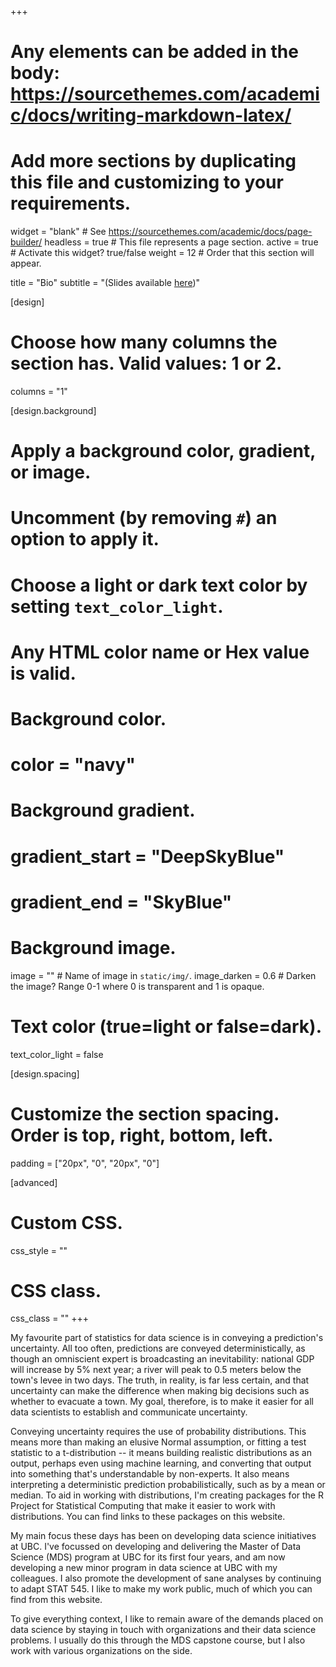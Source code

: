 +++
# Any elements can be added in the body: https://sourcethemes.com/academic/docs/writing-markdown-latex/
# Add more sections by duplicating this file and customizing to your requirements.

widget = "blank"  # See https://sourcethemes.com/academic/docs/page-builder/
headless = true  # This file represents a page section.
active = true  # Activate this widget? true/false
weight = 12  # Order that this section will appear.

title = "Bio"
subtitle = "(Slides available [here](https://vincenzocoia.com/about_me.pdf))"

[design]
  # Choose how many columns the section has. Valid values: 1 or 2.
  columns = "1"

[design.background]
  # Apply a background color, gradient, or image.
  #   Uncomment (by removing `#`) an option to apply it.
  #   Choose a light or dark text color by setting `text_color_light`.
  #   Any HTML color name or Hex value is valid.

  # Background color.
  # color = "navy"
  
  # Background gradient.
  # gradient_start = "DeepSkyBlue"
  # gradient_end = "SkyBlue"
  
  # Background image.
  image = ""  # Name of image in `static/img/`.
  image_darken = 0.6  # Darken the image? Range 0-1 where 0 is transparent and 1 is opaque.

  # Text color (true=light or false=dark).
  text_color_light = false

[design.spacing]
  # Customize the section spacing. Order is top, right, bottom, left.
  padding = ["20px", "0", "20px", "0"]

[advanced]
 # Custom CSS. 
 css_style = ""
 
 # CSS class.
 css_class = ""
+++

My favourite part of statistics for data science is in conveying a prediction's uncertainty. All too often, predictions are conveyed deterministically, as though an omniscient expert is broadcasting an inevitability: national GDP will increase by 5% next year; a river will peak to 0.5 meters below the town's levee in two days. The truth, in reality, is far less certain, and that uncertainty can make the difference when making big decisions such as whether to evacuate a town. My goal, therefore, is to make it easier for all data scientists to establish and communicate uncertainty.

Conveying uncertainty requires the use of probability distributions. This means more than making an elusive Normal assumption, or fitting a test statistic to a t-distribution -- it means building realistic distributions as an output, perhaps even using machine learning, and converting that output into something that's understandable by non-experts. It also means interpreting a deterministic prediction probabilistically, such as by a mean or median. To aid in working with distributions, I'm creating packages for the R Project for Statistical Computing that make it easier to work with distributions. You can find links to these packages on this website.

My main focus these days has been on developing data science initiatives at UBC. I've focussed on developing and delivering the Master of Data Science (MDS) program at UBC for its first four years, and am now developing a new minor program in data science at UBC with my colleagues. I also promote the development of sane analyses by continuing to adapt STAT 545. I like to make my work public, much of which you can find from this website. 

To give everything context, I like to remain aware of the demands placed on data science by staying in touch with organizations and their data science problems. I usually do this through the MDS capstone course, but I also work with various organizations on the side. 